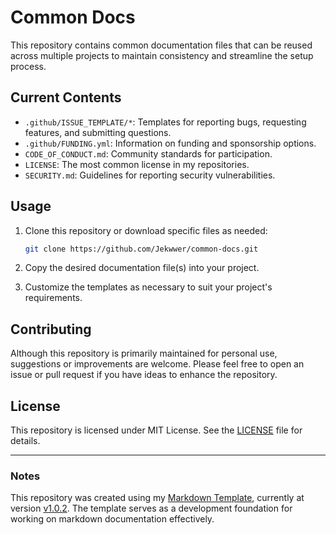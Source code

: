 # Common Docs

This repository contains common documentation files that can be reused across multiple projects
to maintain consistency and streamline the setup process.

## Current Contents

- `.github/ISSUE_TEMPLATE/*`: Templates for reporting bugs, requesting features, and submitting questions.
- `.github/FUNDING.yml`: Information on funding and sponsorship options.
- `CODE_OF_CONDUCT.md`: Community standards for participation.
- `LICENSE`: The most common license in my repositories.
- `SECURITY.md`: Guidelines for reporting security vulnerabilities.

## Usage

1. Clone this repository or download specific files as needed:

   ```bash
   git clone https://github.com/Jekwwer/common-docs.git
   ```

2. Copy the desired documentation file(s) into your project.
3. Customize the templates as necessary to suit your project's requirements.

## Contributing

Although this repository is primarily maintained for personal use, suggestions or improvements are welcome.
Please feel free to open an issue or pull request if you have ideas to enhance the repository.

## License

This repository is licensed under MIT License. See the [LICENSE][LICENSE] file for details.

---

### Notes

This repository was created using my [Markdown Template][markdown-template],
currently at version [v1.0.2][markdown-template-v1.0.2].
The template serves as a development foundation for working on markdown documentation effectively.

[markdown-template]: https://github.com/Jekwwer/markdown-template
[markdown-template-v1.0.2]: https://github.com/Jekwwer/markdown-template/tree/v1.0.2
[LICENSE]: LICENSE
